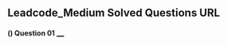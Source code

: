 ## Leadcode_Medium Solved Questions URL

**() Question 01** <a href="" target="_blank" style="font-size: 16px;dispaly:inline-block;">__</a> <br/>